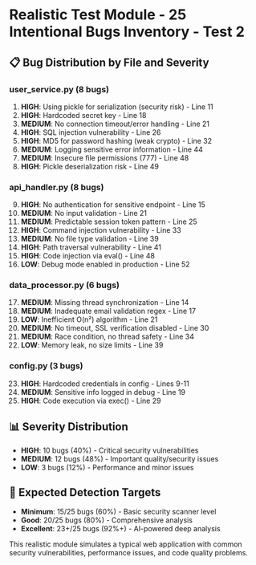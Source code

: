 # Realistic Test Module - 25 Intentional Bugs Inventory - Test 2

## 📋 Bug Distribution by File and Severity

### user_service.py (8 bugs)
1. **HIGH**: Using pickle for serialization (security risk) - Line 11
2. **HIGH**: Hardcoded secret key - Line 18  
3. **MEDIUM**: No connection timeout/error handling - Line 21
4. **HIGH**: SQL injection vulnerability - Line 26
5. **HIGH**: MD5 for password hashing (weak crypto) - Line 32
6. **MEDIUM**: Logging sensitive error information - Line 44
7. **MEDIUM**: Insecure file permissions (777) - Line 48
8. **HIGH**: Pickle deserialization risk - Line 49

### api_handler.py (8 bugs)
9. **HIGH**: No authentication for sensitive endpoint - Line 15
10. **MEDIUM**: No input validation - Line 21
11. **MEDIUM**: Predictable session token pattern - Line 25
12. **HIGH**: Command injection vulnerability - Line 33
13. **MEDIUM**: No file type validation - Line 39
14. **HIGH**: Path traversal vulnerability - Line 41
15. **HIGH**: Code injection via eval() - Line 48
16. **LOW**: Debug mode enabled in production - Line 52

### data_processor.py (6 bugs)
17. **MEDIUM**: Missing thread synchronization - Line 14
18. **MEDIUM**: Inadequate email validation regex - Line 17
19. **LOW**: Inefficient O(n²) algorithm - Line 21
20. **MEDIUM**: No timeout, SSL verification disabled - Line 30
21. **MEDIUM**: Race condition, no thread safety - Line 34
22. **LOW**: Memory leak, no size limits - Line 39

### config.py (3 bugs)
23. **HIGH**: Hardcoded credentials in config - Lines 9-11
24. **MEDIUM**: Sensitive info logged in debug - Line 19
25. **HIGH**: Code execution via exec() - Line 29

## 📊 Severity Distribution
- **HIGH**: 10 bugs (40%) - Critical security vulnerabilities
- **MEDIUM**: 12 bugs (48%) - Important quality/security issues  
- **LOW**: 3 bugs (12%) - Performance and minor issues

## 🎯 Expected Detection Targets
- **Minimum**: 15/25 bugs (60%) - Basic security scanner level
- **Good**: 20/25 bugs (80%) - Comprehensive analysis
- **Excellent**: 23+/25 bugs (92%+) - AI-powered deep analysis

This realistic module simulates a typical web application with common security vulnerabilities, performance issues, and code quality problems.
